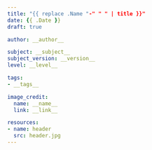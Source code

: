 ```yaml
---
title: "{{ replace .Name "-" " " | title }}"
date: {{ .Date }}
draft: true

author: __author__

subject: __subject__
subject_version: __version__
level: __level__

tags:
- __tags__

image_credit:
  name: __name__
  link: __link__

resources:
- name: header
  src: header.jpg
---
```


